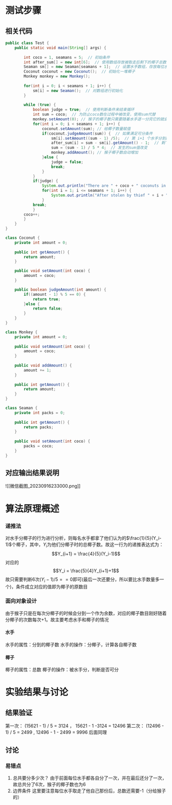# 测试步骤
## 相关代码
```java
public class Test {
	public static void main(String[] args) {
	
		int coco = 1, seamans = 5;  // 初始条件
		int after_sum[] = new int[6];  // 使用数组存放被取走后剩下的椰子总数
		Seaman sm[] = new Seaman[seamans + 1];  // 设置水手数组，存放每位水手取走的椰子数目以及最后一次分到的椰子数
		Coconut coconut = new Coconut();  // 初始化一堆椰子
		Monkey monkey = new Monkey();
		
		for(int i = 0; i < seamans + 1; i++) {
			sm[i] = new Seaman();  // 对数组进行初始化
		}
		
		while (true) {
			boolean judge = true;  // 使用判断条件来结束循环
			int sum = coco;  // 为防止coco数在过程中被改变，使用sum代替
			monkey.setAmount(0); // 猴子的椰子数只需要随着水手逐一分完它的就会自动增加
			for(int i = 0; i < seamans + 1; i++) {
				coconut.setAmount(sum); // 给椰子数量赋值
				if(coconut.judgeAmount(sum)) {  // 如果满足可分条件
					sm[i].setAmount((sum - 1) /5);  // 第 i+1 个水手分到的椰子数
					after_sum[i] = sum - sm[i].getAmount() - 1;  // 剩下的椰子数
					sum = (sum - 1) / 5 * 4;  // 发生的sum值改变
					monkey.addAmount(); // 猴子椰子数自动增加
				}else {
					judge = false;
					break;
				}
			}
			if(judge) {
				System.out.println("There are " + coco + " coconuts in total in the island");
				for(int i = 1; i <= seamans + 1; i++) {
					System.out.println("After stolen by thief " + i + " coconuts is " + after_sum[i-1] + ", and he hide " + sm[i-1].getAmount() + " coconuts. ");
				}
			break;
			}
		coco++;
		}
	}
}

class Coconut {
	private int amount = 0;
	
	public int getAmount() {
		return amount;
	}

	public void setAmount(int coco) {
		amount = coco;
	}

	public boolean judgeAmount(int amount) {
		if((amount - 1) % 5 == 0) {
			return true;
		}else {
			return false;
		}
	}
}

class Monkey {
	private int amount = 0;
	
	public void setAmount(int coco) {
		amount = coco;
	}
	
	public void addAmount() {
		amount += 1;
	}
	
	public int getAmount() {
		return amount;
	}
}

class Seaman {
	private int packs = 0;
	
	public int getAmount() {
		return packs;
	}
	
	public void setAmount(int coco) {
		packs = coco;
	}
}
```

## 对应输出结果说明
![[微信截图_20230916233000.png]]

# 算法原理概述
### 递推法
对水手分椰子的行为进行分析，则每名水手都拿了他们认为的$\frac{1}{5}(Y_i-1)$个椰子，其中，$Y_i$为他们分椰子时的总椰子数。故这一行为的递推表达式为：$$Y_{i+1} = \frac{4}{5}(Y_i-1)$$对应的$$Y_i = \frac{5}{4}Y_{i+1}+1$$
故只需要判断6次$(Y_i-1) / 5 == 0$即可(最后一次还要分，所以要比水手数量多一个)，条件成立对应的值即为椰子的原数目

### 面向对象设计
由于猴子只是在每次分椰子的时候会分到一个作为余数，对应的椰子数目刚好随着分椰子的次数每次+1。故主要考虑水手和椰子的情况

#### 水手
水手的属性：分到的椰子数
水手的操作：分椰子，计算各自椰子数

#### 椰子
椰子的属性：总数
椰子的操作：被水手分，判断是否可分

# 实验结果与讨论
## 结果验证
第一次： (15621 - 1) / 5 = 3124 ， 15621 - 1 -3124 = 12496
第二次： (12496 - 1) / 5 = 2499 ,   12496 - 1 - 2499 = 9996
后面同理
## 讨论
### 易错点
1. 总共要分多少次？
	由于前面每位水手都各自分了一次，并在最后还分了一次，故总共分了6次，猴子的椰子数也为6
2. 边界条件
	这里要注意每位水手取走了他自己那份后，总数还需要-1（分给猴子的）